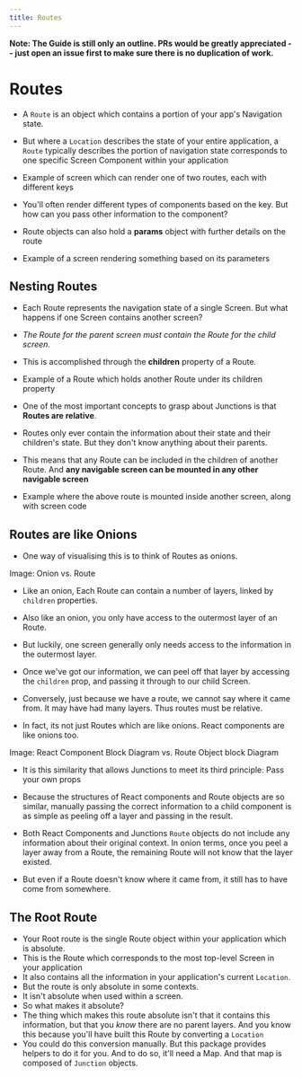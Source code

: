 ```yaml
---
title: Routes
---
```


**Note: The Guide is still only an outline. PRs would be greatly appreciated -- just open an issue first to make sure there is no duplication of work.**

# Routes

- A `Route` is an object which contains a portion of your app's Navigation state.
- But where a `Location` describes the state of your entire application, a `Route` typically describes the portion of navigation state corresponds to one specific Screen Component within your application

- Example of screen which can render one of two routes, each with different keys

- You'll often render different types of components based on the key. But how can you pass other information to the component?
- Route objects can also hold a **params** object with further details on the route

- Example of a screen rendering something based on its parameters

## Nesting Routes

- Each Route represents the navigation state of a single Screen. But what happens if one Screen contains another screen?
- *The Route for the parent screen must contain the Route for the child screen.*
- This is accomplished through the **children** property of a Route.

- Example of a Route which holds another Route under its children property

- One of the most important concepts to grasp about Junctions is that **Routes are relative**.
- Routes only ever contain the information about their state and their children's state. But they don't know anything about their parents.
- This means that any Route can be included in the children of another Route. And **any navigable screen can be mounted in any other navigable screen**

- Example where the above route is mounted inside another screen, along with screen code

## Routes are like Onions

- One way of visualising this is to think of Routes as onions.

Image: Onion vs. Route

- Like an onion, Each Route can contain a number of layers, linked by `children` properties.
- Also like an onion, you only have access to the outermost layer of an Route.
- But luckily, one screen generally only needs access to the information in the outermost layer.
- Once we've got our information, we can peel off that layer by accessing the `children` prop, and passing it through to our child Screen.
- Conversely, just because we have a route, we cannot say where it came from. It may have had many layers. Thus routes must be relative.

- In fact, its not just Routes which are like onions. React components are like onions too.

Image: React Component Block Diagram vs. Route Object block Diagram

- It is this similarity that allows Junctions to meet its third principle: Pass your own props
- Because the structures of React components and Route objects are so similar, manually passing the correct information to a child component is as simple as peeling off a layer and passing in the result.

- Both React Components and Junctions `Route` objects do not include any information about their original context. In onion terms, once you peel a layer away from a Route, the remaining Route will not know that the layer existed.
- But even if a Route doesn't know where it came from, it still has to have come from somewhere.

## The Root Route

- Your Root route is the single Route object within your application which is absolute.
- This is the Route which corresponds to the most top-level Screen in your application
- It also contains all the information in your application's current `Location`.
- But the route is only absolute in some contexts. 
- It isn't absolute when used within a screen.
- So what makes it absolute?
- The thing which makes this route absolute isn't that it contains this information, but that you *know* there are no parent layers. And you know this because you'll have built this Route by converting a `Location`
- You could do this conversion manually. But this package provides helpers to do it for you. And to do so, it'll need a Map. And that map is composed of `Junction` objects.
